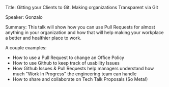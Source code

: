 Title: Gitting your Clients to Git. Making organizations Transparent via
Git

Speaker: Gonzalo

Summary: This talk will show how you can use Pull Requests for almost
anything in your organization and how that will help making your
workplace a better and healthier place to work.

A couple examples:
* How to use a Pull Request to change an Office Policy
* How to use Github to keep track of usability Issues
* How Github Issues & Pull Requests help managers understand how much "Work In Progress"
  the engineering team can handle
* How to share and collaborate on Tech Talk Proposals (So Meta!)
